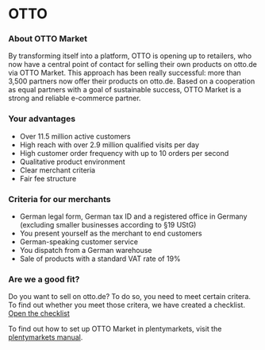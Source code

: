 # OTTO

<div class="container-toc"></div>

### About OTTO Market

By transforming itself into a platform, OTTO is opening up to retailers, who now have a central point of contact for selling their own products on otto.de via OTTO Market. This approach has been really successful: more than 3,500 partners now offer their products on otto.de. Based on a cooperation as equal partners with a goal of sustainable success, OTTO Market is a strong and reliable e-commerce partner.

### Your advantages

* Over 11.5 million active customers
* High reach with over 2.9 million qualified visits per day
* High customer order frequency with up to 10 orders per second
* Qualitative product environment
* Clear merchant criteria
* Fair fee structure

### Criteria for our merchants

* German legal form, German tax ID and a registered office in Germany (excluding smaller businesses according to §19 UStG)
* You present yourself as the merchant to end customers
* German-speaking customer service
* You dispatch from a German warehouse
* Sale of products with a standard VAT rate of 19%

### Are we a good fit?

Do you want to sell on otto.de? To do so, you need to meet certain critera. To find out whether you meet those critera, we have created a checklist. <br>
<a href="https://www.otto.market/en/checkliste.html" target="_blank">Open the checklist</a>

<div class="alert alert-info" role="alert">
  To find out how to set up OTTO Market in plentymarkets, visit the <a href="https://knowledge.plentymarkets.com/en/markets/otto/otto-market" target="_blank">plentymarkets manual</a>.
</div>
